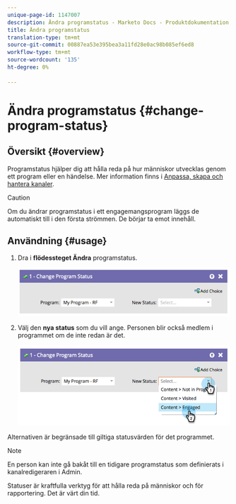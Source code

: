 ```yaml
---
unique-page-id: 1147007
description: Ändra programstatus - Marketo Docs - Produktdokumentation
title: Ändra programstatus
translation-type: tm+mt
source-git-commit: 00887ea53e395bea3a11fd28e0ac98b085ef6ed8
workflow-type: tm+mt
source-wordcount: '135'
ht-degree: 0%

---
```



# Ändra programstatus {#change-program-status}

## Översikt {#overview}

Programstatus hjälper dig att hålla reda på hur människor utvecklas genom ett program eller en händelse. Mer information finns i [Anpassa, skapa och hantera kanaler](../../../../product-docs/administration/tags/create-a-program-channel.md).

>[!CAUTION]
>
>Om du ändrar programstatus i ett engagemangsprogram läggs de automatiskt till i den första strömmen. De börjar ta emot innehåll.

## Användning {#usage}

1. Dra i **flödessteget Ändra** programstatus.

   ![](assets/image2014-9-22-14-3a43-3a34.png)

1. Välj den **nya status** som du vill ange. Personen blir också medlem i programmet om de inte redan är det.

   ![](assets/image2014-9-22-14-3a43-3a45.png)

Alternativen är begränsade till giltiga statusvärden för det programmet.

>[!NOTE]
>
>En person kan inte gå bakåt till en tidigare programstatus som definierats i kanalredigeraren i Admin.

Statuser är kraftfulla verktyg för att hålla reda på människor och för rapportering. Det är värt din tid.